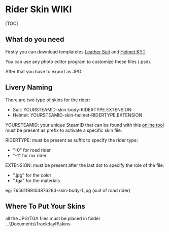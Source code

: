 # Rider Skin WIKI

[TOC]

## What do you need

Firstly you can download templatetes [Leather Suit](https://drive.google.com/file/d/17vk4yoFMuxlP6QgRTubyOlwvoZyQfbUR/view?usp=sharing "Leather Suit") and [Helmet KYT](https://drive.google.com/file/d/1xvkSI_nmcFAJ182Fej1NFLYD7k_5g_zf/view?usp=sharing "Helmet KYT")

You can use any photo editor program to customize these files (.psd).  

After that you have to export as JPG.

## Livery Naming

There are two type of skins for the rider:  
- Suit: YOURSTEAMID-skin-body-RIDERTYPE.EXTENSION  
- Helmet: YOURSTEAMID-skin-helmet-RIDERTYPE.EXTENSION  

YOURSTEAMID: your unique SteamID that can be found with this [online tool](https://steamidfinder.com/ "steamidfinder.com") must be present as prefix to activate a specific skin file.

RIDERTYPE: must be present as suffix to specify the rider type:  
- "-0" for road rider  
- "-1" for mx rider  

EXTENSION: must be present after the last dot to specify the role of the file:  
- ".jpg" for the color  
- ".tga" for the materials  

eg: 76561198103876283-skin-body-1.jpg (suit of road rider)

## Where To Put Your Skins

all the JPG/TGA files must be placed in folder ...\Documents\TrackdayR\skins
